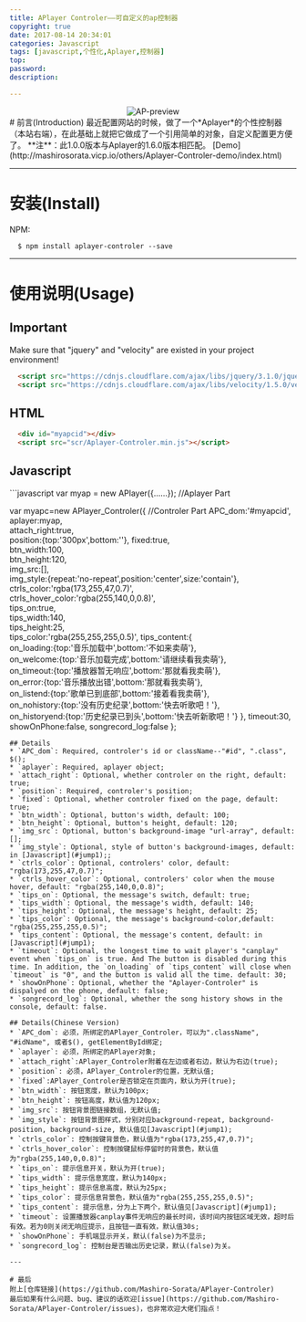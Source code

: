 ```yaml
---
title: APlayer Controler——可自定义的ap控制器
copyright: true
date: 2017-08-14 20:34:01
categories: Javascript
tags: [javascript,个性化,Aplayer,控制器]
top:
password:
description:

---
```

<div align="center"><img alt="AP-preview" src="http://oty1v077k.bkt.clouddn.com/apctrler-instruction.png"></div>
# 前言(Introduction)
最近配置网站的时候，做了一个*Aplayer*的个性控制器（本站右端），在此基础上就把它做成了一个引用简单的对象，自定义配置更方便了。
**注**：此1.0.0版本与Aplayer的1.6.0版本相匹配。
[Demo](http://mashirosorata.vicp.io/others/Aplayer-Controler-demo/index.html)
<!-- more -->

---

# 安装(Install)
NPM:
```git
  $ npm install aplayer-controler --save
```

---

# 使用说明(Usage)
  ## Important
  Make sure that "jquery" and "velocity" are existed in your project environment!
  ```html
    <script src="https://cdnjs.cloudflare.com/ajax/libs/jquery/3.1.0/jquery.min.js"></script>
    <script src="https://cdnjs.cloudflare.com/ajax/libs/velocity/1.5.0/velocity.min.js"></script>
  ```
  ## HTML
  ```html
    <div id="myapcid"></div>
    <script src="scr/Aplayer-Controler.min.js"></script>
  ```
  <h2 id="jump1">Javascript</h2>
  ```javascript
  var myap = new APlayer({......});  //Aplayer Part

  var myapc=new APlayer_Controler({  //Controler Part
        APC_dom:'#myapcid',														
        aplayer:myap,														
        attach_right:true,													
        position:{top:'300px',bottom:''},
        fixed:true,															
        btn_width:100,														
        btn_height:120,														
        img_src:[],															
        img_style:{repeat:'no-repeat',position:'center',size:'contain'},
        ctrls_color:'rgba(173,255,47,0.7)',			
        ctrls_hover_color:'rgba(255,140,0,0.8)',		
        tips_on:true,														
        tips_width:140,														
        tips_height:25,														
        tips_color:'rgba(255,255,255,0.5)',
        tips_content:{														
            on_loading:{top:'音乐加载中',bottom:'不如来卖萌'},			
            on_welcome:{top:'音乐加载完成',bottom:'请继续看我卖萌'},		
            on_timeout:{top:'播放器暂无响应',bottom:'那就看我卖萌'},		
            on_error:{top:'音乐播放出错',bottom:'那就看我卖萌'},			
            on_listend:{top:'歌单已到底部',bottom:'接着看我卖萌'},		
            on_nohistory:{top:'没有历史纪录',bottom:'快去听歌吧！'},		
            on_historyend:{top:'历史纪录已到头',bottom:'快去听新歌吧！'}
          },
        timeout:30,
        showOnPhone:false,
        songrecord_log:false
  };
  ```
  ## Details
  * `APC_dom`: Required, controler's id or className--"#id", ".class", $();
  * `aplayer`: Required, aplayer object;
  * `attach_right`: Optional, whether controler on the right, default: true;
  * `position`: Required, controler's position;
  * `fixed`: Optional, whether controler fixed on the page, default: true;
  * `btn_width`: Optional, button's width, default: 100;
  * `btn_height`: Optional, button's height, default: 120;
  * `img_src`: Optional, button's background-image "url-array", default: [];
  * `img_style`: Optional, style of button's background-images, default: in [Javascript](#jump1);;
  * `ctrls_color`: Optional, controlers' color, default: "rgba(173,255,47,0.7)";
  * `ctrls_hover_color`: Optional, controlers' color when the mouse hover, default: "rgba(255,140,0,0.8)";
  * `tips_on`: Optional, the message's switch, default: true;
  * `tips_width`: Optional, the message's width, default: 140;
  * `tips_height`: Optional, the message's height, default: 25;
  * `tips_color`: Optional, the message's background-color,default: "rgba(255,255,255,0.5)";
  * `tips_content`: Optional, the message's content, default: in [Javascript](#jump1);
  * `timeout`: Optional, the longest time to wait player's "canplay" event when `tips_on` is true. And The button is disabled during this time. In addition, the `on_loading` of `tips_content` will close when `timeout` is "0", and the button is valid all the time. default: 30;
  * `showOnPhone`: Optional, whether the "Aplayer-Controler" is dispalyed on the phone, default: false;
  * `songrecord_log`: Optional, whether the song history shows in the console, default: false.

  ## Details(Chinese Version)
  * `APC_dom`: 必须，所绑定的APlayer_Controler，可以为".className", "#idName", 或者$(), getElementById绑定;
  * `aplayer`: 必须，所绑定的APlayer对象;
  * `attach_right`:APlayer_Controler附着在左边或者右边，默认为右边(true);
  * `position`: 必须，APlayer_Controler的位置，无默认值;
  * `fixed`:APlayer_Controler是否锁定在页面内，默认为开(true);
  * `btn_width`: 按钮宽度，默认为100px;
  * `btn_height`: 按钮高度，默认值为120px;
  * `img_src`: 按钮背景图链接数组，无默认值;
  * `img_style`: 按钮背景图样式，分别对应background-repeat, background-position, background-size, 默认值见[Javascript](#jump1);
  * `ctrls_color`: 控制按键背景色，默认值为"rgba(173,255,47,0.7)";
  * `ctrls_hover_color`: 控制按键鼠标停留时的背景色，默认值为"rgba(255,140,0,0.8)";
  * `tips_on`: 提示信息开关，默认为开(true);
  * `tips_width`: 提示信息宽度，默认为140px;
  * `tips_height`: 提示信息高度，默认为25px;
  * `tips_color`: 提示信息背景色，默认值为"rgba(255,255,255,0.5)";
  * `tips_content`: 提示信息，分为上下两个，默认值见[Javascript](#jump1);
  * `timeout`: 设置播放器canplay事件无响应的最长时间，该时间内按钮区域无效，超时后有效。若为0则关闭无响应提示，且按钮一直有效，默认值30s;
  * `showOnPhone`: 手机端显示开关，默认(false)为不显示;
  * `songrecord_log`: 控制台是否输出历史记录，默认(false)为关。

---

# 最后
附上[仓库链接](https://github.com/Mashiro-Sorata/APlayer-Controler)
最后如果有什么问题、bug、建议的话欢迎[issue](https://github.com/Mashiro-Sorata/APlayer-Controler/issues)，也非常欢迎大佬们指点！
